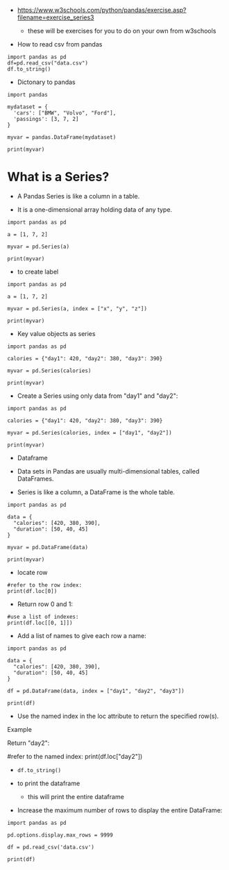 - https://www.w3schools.com/python/pandas/exercise.asp?filename=exercise_series3
    - these will be exercises for you to do on your own from w3schools

- How to read csv from pandas
```
import pandas as pd
df=pd.read_csv("data.csv")
df.to_string()
```

- Dictonary to pandas
```
import pandas

mydataset = {
  'cars': ["BMW", "Volvo", "Ford"],
  'passings': [3, 7, 2]
}

myvar = pandas.DataFrame(mydataset)

print(myvar)
```

# What is a Series?
- A Pandas Series is like a column in a table.

- It is a one-dimensional array holding data of any type.

```
import pandas as pd

a = [1, 7, 2]

myvar = pd.Series(a)

print(myvar)
```

- to create label

```
import pandas as pd

a = [1, 7, 2]

myvar = pd.Series(a, index = ["x", "y", "z"])

print(myvar)
```
- Key value objects as series
```
import pandas as pd

calories = {"day1": 420, "day2": 380, "day3": 390}

myvar = pd.Series(calories)

print(myvar)
```

- Create a Series using only data from "day1" and "day2":
```
import pandas as pd

calories = {"day1": 420, "day2": 380, "day3": 390}

myvar = pd.Series(calories, index = ["day1", "day2"])

print(myvar)
```

- Dataframe
- Data sets in Pandas are usually multi-dimensional tables, called DataFrames.

- Series is like a column, a DataFrame is the whole table.
```
import pandas as pd

data = {
  "calories": [420, 380, 390],
  "duration": [50, 40, 45]
}

myvar = pd.DataFrame(data)

print(myvar)
```

- locate row
```
#refer to the row index:
print(df.loc[0])
```
- Return row 0 and 1:
```
#use a list of indexes:
print(df.loc[[0, 1]])
```

- Add a list of names to give each row a name:
```
import pandas as pd

data = {
  "calories": [420, 380, 390],
  "duration": [50, 40, 45]
}

df = pd.DataFrame(data, index = ["day1", "day2", "day3"])

print(df) 
```

- Use the named index in the loc attribute to return the specified row(s).

Example

Return "day2":

#refer to the named index:
print(df.loc["day2"])

- `df.to_string()` 
- to print the dataframe
    - this will print the entire dataframe

- Increase the maximum number of rows to display the entire DataFrame:
```
import pandas as pd

pd.options.display.max_rows = 9999

df = pd.read_csv('data.csv')

print(df) 
```